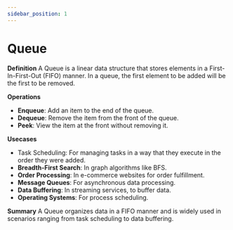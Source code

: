 ```yaml
---
sidebar_position: 1
---
```


# Queue

**Definition**
A Queue is a linear data structure that stores elements in a First-In-First-Out (FIFO) manner. In a queue, the first element to be added will be the first to be removed.

**Operations**

* **Enqueue**: Add an item to the end of the queue.
* **Dequeue**: Remove the item from the front of the queue.
* **Peek**: View the item at the front without removing it.

**Usecases**
* Task Scheduling: For managing tasks in a way that they execute in the order they were added.
* **Breadth-First Search**: In graph algorithms like BFS.
* **Order Processing**: In e-commerce websites for order fulfillment.
* **Message Queues**: For asynchronous data processing.
* **Data Buffering**: In streaming services, to buffer data.
* **Operating Systems**: For process scheduling.

**Summary**
A Queue organizes data in a FIFO manner and is widely used in scenarios ranging from task scheduling to data buffering.